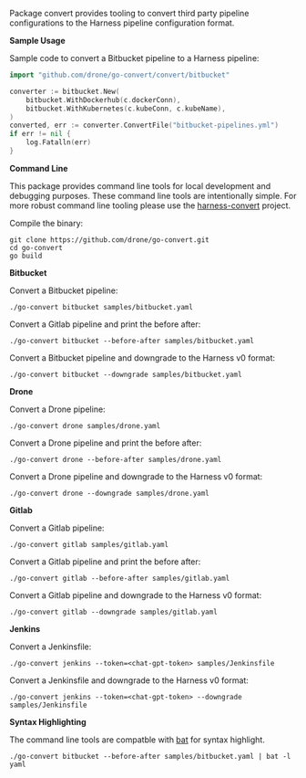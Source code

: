 Package convert provides tooling to convert third party pipeline configurations to the Harness pipeline configuration format.


__Sample Usage__

Sample code to convert a Bitbucket pipeline to a Harness pipeline:

```Go
import "github.com/drone/go-convert/convert/bitbucket"
```

```Go
converter := bitbucket.New(
	bitbucket.WithDockerhub(c.dockerConn),
	bitbucket.WithKubernetes(c.kubeConn, c.kubeName),
)
converted, err := converter.ConvertFile("bitbucket-pipelines.yml")
if err != nil {
	log.Fatalln(err)
}
```

__Command Line__

This package provides command line tools for local development and debugging purposes. These command line tools are intentionally simple. For more robust command line tooling please use the [harness-convert](https://github.com/harness/harness-convert) project.

Compile the binary:

```
git clone https://github.com/drone/go-convert.git
cd go-convert
go build
```

__Bitbucket__

Convert a Bitbucket pipeline:

```
./go-convert bitbucket samples/bitbucket.yaml
```

Convert a Gitlab pipeline and print the before after:

```
./go-convert bitbucket --before-after samples/bitbucket.yaml
```

Convert a Bitbucket pipeline and downgrade to the Harness v0 format:

```
./go-convert bitbucket --downgrade samples/bitbucket.yaml
```

__Drone__

Convert a Drone pipeline:

```
./go-convert drone samples/drone.yaml
```

Convert a Drone pipeline and print the before after:

```
./go-convert drone --before-after samples/drone.yaml
```

Convert a Drone pipeline and downgrade to the Harness v0 format:

```
./go-convert drone --downgrade samples/drone.yaml
```

__Gitlab__

Convert a Gitlab pipeline:

```
./go-convert gitlab samples/gitlab.yaml
```

Convert a Gitlab pipeline and print the before after:

```
./go-convert gitlab --before-after samples/gitlab.yaml
```

Convert a Gitlab pipeline and downgrade to the Harness v0 format:

```
./go-convert gitlab --downgrade samples/gitlab.yaml
```

__Jenkins__

Convert a Jenkinsfile:

```
./go-convert jenkins --token=<chat-gpt-token> samples/Jenkinsfile
```

Convert a Jenkinsfile and downgrade to the Harness v0 format:

```
./go-convert jenkins --token=<chat-gpt-token> --downgrade samples/Jenkinsfile
```

__Syntax Highlighting__

The command line tools are compatble with [bat](https://github.com/sharkdp/bat) for syntax highlight.

```
./go-convert bitbucket --before-after samples/bitbucket.yaml | bat -l yaml
```
